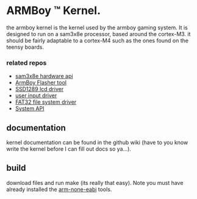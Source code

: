 # ARMBoy &trade; Kernel.
the armboy kernel is the kernel used by the armboy gaming system. It is designed to run on a sam3x8e processor, based
around the cortex-M3. it should be fairly adaptable to a cortex-M4 such as the ones found on the teensy boards.

### related repos
- [sam3x8e hardware api](https://github.com/CanadianCommander/sam3x8eHardwareAPI)
- [ArmBoy Flasher tool](https://github.com/CanadianCommander/ARMBoyFlasher)
- [SSD1289 lcd driver](https://github.com/CanadianCommander/armboy_SSD1289lcdDriver)
- [user input driver](https://github.com/CanadianCommander/ArmboyInputDriver)
- [FAT32 file system driver](https://github.com/CanadianCommander/armboy-fs)
- [System API](https://github.com/CanadianCommander/armboy-api)

## documentation  
kernel documentation can be found in the github wiki (have to you know write the kernel before I can
fill out docs so ya...).

## build
download files and run make (its really that easy). Note you must have already installed the [arm-none-eabi](https://developer.arm.com/open-source/gnu-toolchain/gnu-rm) tools.
